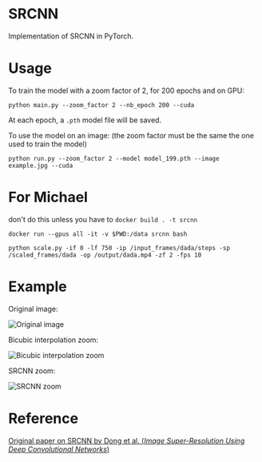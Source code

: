 # SRCNN
Implementation of SRCNN in PyTorch.

# Usage

To train the model with a zoom factor of 2, for 200 epochs and on GPU:

`python main.py --zoom_factor 2 --nb_epoch 200 --cuda`

At each epoch, a `.pth` model file will be saved.

To use the model on an image: (the zoom factor must be the same the one used to train the model)

`python run.py --zoom_factor 2 --model model_199.pth --image example.jpg --cuda`

# For Michael

don't do this unless you have to
`docker build . -t srcnn`

`docker run --gpus all -it -v $PWD:/data srcnn bash`

`python scale.py -if 0 -lf 750 -ip /input_frames/dada/steps -sp /scaled_frames/dada -op /output/dada.mp4 -zf 2 -fps 10`

# Example

Original image:

![Original image](1_original.jpg "Original image")

Bicubic interpolation zoom:

![Bicubic interpolation zoom](2_bicubic.jpg "Bicubic interpolation zoom")

SRCNN zoom:

![ SRCNN zoom](3_srcnn.jpg "SRCNN zoom")

# Reference

[Original paper on SRCNN by Dong et al. (*Image Super-Resolution Using Deep Convolutional Networks*)](http://personal.ie.cuhk.edu.hk/~ccloy/files/eccv_2014_deepresolution.pdf)
